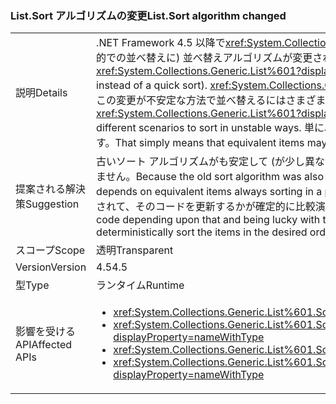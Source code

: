 ### <a name="listsort-algorithm-changed"></a><span data-ttu-id="a1362-101">List.Sort アルゴリズムの変更</span><span class="sxs-lookup"><span data-stu-id="a1362-101">List.Sort algorithm changed</span></span>

|   |   |
|---|---|
|<span data-ttu-id="a1362-102">説明</span><span class="sxs-lookup"><span data-stu-id="a1362-102">Details</span></span>|<span data-ttu-id="a1362-103">.NET Framework 4.5 以降で<xref:System.Collections.Generic.List%601?displayProperty=name>の (クイック ソートの代わりに内省的での並べ替えに) 並べ替えアルゴリズムが変更されます。</span><span class="sxs-lookup"><span data-stu-id="a1362-103">Beginning in .NET Framework 4.5, <xref:System.Collections.Generic.List%601?displayProperty=name>'s sort algorithm has changed (to be an introspective sort instead of a quick sort).</span></span> <span data-ttu-id="a1362-104"><xref:System.Collections.Generic.List%601?displayProperty=name>並べ替えは、安定したなりましたが、この変更が不安定な方法で並べ替えるにはさまざまなシナリオが発生する可能性があります。</span><span class="sxs-lookup"><span data-stu-id="a1362-104"><xref:System.Collections.Generic.List%601?displayProperty=name>'s sort has never been stable, but this change may cause different scenarios to sort in unstable ways.</span></span> <span data-ttu-id="a1362-105">単に、同等の項目は、API の後続の呼び出しで異なる順序で並べ替えることができます。</span><span class="sxs-lookup"><span data-stu-id="a1362-105">That simply means that equivalent items may sort in different orders in subsequent calls of the API.</span></span>|
|<span data-ttu-id="a1362-106">提案される解決策</span><span class="sxs-lookup"><span data-stu-id="a1362-106">Suggestion</span></span>|<span data-ttu-id="a1362-107">古いソート アルゴリズムがも安定して (が少し異なる方法)、コードと同等の項目が常に特定の順序で並べ替えが依存することはありません。</span><span class="sxs-lookup"><span data-stu-id="a1362-107">Because the old sort algorithm was also unstable (though in slightly different ways), there should be no code that depends on equivalent items always sorting in a particular order.</span></span> <span data-ttu-id="a1362-108">に応じてコードのインスタンスがあるし、以前の動作とラッキーされて、そのコードを更新するかが確定的に比較演算子を使用する場合は、目的の順序で並べ替えます。</span><span class="sxs-lookup"><span data-stu-id="a1362-108">If there are instances of code depending upon that and being lucky with the old behavior, that code should be updated to use a comparer that will deterministically sort the items in the desired order.</span></span>|
|<span data-ttu-id="a1362-109">スコープ</span><span class="sxs-lookup"><span data-stu-id="a1362-109">Scope</span></span>|<span data-ttu-id="a1362-110">透明</span><span class="sxs-lookup"><span data-stu-id="a1362-110">Transparent</span></span>|
|<span data-ttu-id="a1362-111">Version</span><span class="sxs-lookup"><span data-stu-id="a1362-111">Version</span></span>|<span data-ttu-id="a1362-112">4.5</span><span class="sxs-lookup"><span data-stu-id="a1362-112">4.5</span></span>|
|<span data-ttu-id="a1362-113">型</span><span class="sxs-lookup"><span data-stu-id="a1362-113">Type</span></span>|<span data-ttu-id="a1362-114">ランタイム</span><span class="sxs-lookup"><span data-stu-id="a1362-114">Runtime</span></span>|
|<span data-ttu-id="a1362-115">影響を受ける API</span><span class="sxs-lookup"><span data-stu-id="a1362-115">Affected APIs</span></span>|<ul><li><xref:System.Collections.Generic.List%601.Sort?displayProperty=nameWithType></li><li><xref:System.Collections.Generic.List%601.Sort(System.Collections.Generic.IComparer{%600})?displayProperty=nameWithType></li><li><xref:System.Collections.Generic.List%601.Sort(System.Comparison{%600})?displayProperty=nameWithType></li><li><xref:System.Collections.Generic.List%601.Sort(System.Int32,System.Int32,System.Collections.Generic.IComparer{%600})?displayProperty=nameWithType></li></ul>|

